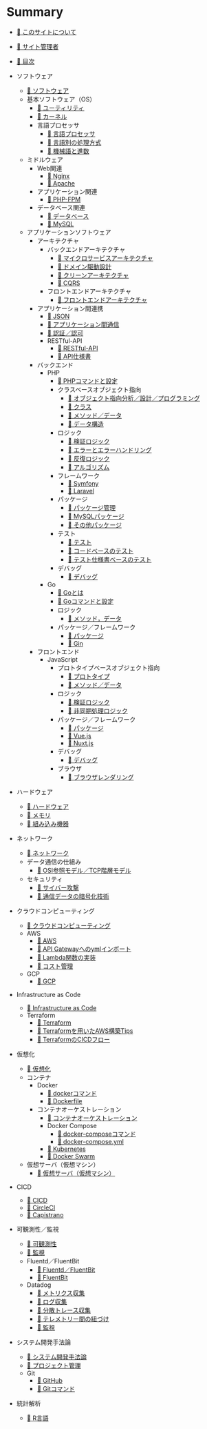 # Summary
* [📖 ︎このサイトについて](README.md)

* [📖 ︎サイト管理者](public/self_introduction.md)

* [📖 ︎目次](public/summary.md)

* ソフトウェア
  * [📖 ︎ソフトウェア](public/software/software.md)
  * 基本ソフトウェア（OS）
    * [📖 ︎ユーティリティ](public/software/software_basic_utility.md)
    * [📖 ︎カーネル](public/software/software_basic_kernel.md)
    * 言語プロセッサ
      * [📖 ︎言語プロセッサ](public/software/software_basic_language_processor.md)
      * [📖 ︎言語別の処理方式](public/software/software_basic_language_processor_process_mode.md)
      * [📖 ︎機械語と進数](public/software/software_basic_language_processor_machine_language_and_radix.md)
  * ミドルウェア
    * Web関連
      * [📖 ︎Nginx](public/software/software_middleware_web_nginx.md)
      * [📖 ︎Apache](public/software/software_middleware_web_apache.md)
    * アプリケーション関連
      * [📖 ︎PHP-FPM](public/software/software_middleware_application_php_fpm.md)
    * データベース関連
      * [📖 ︎データベース](public/software/software_middleware_database.md)
      * [📖 My︎SQL](public/software/software_middleware_database_mysql.md)
  * アプリケーションソフトウェア
    * アーキテクチャ
      * バックエンドアーキテクチャ
        * [📖 ︎マイクロサービスアーキテクチャ](public/software/software_application_architecture_backend_microservice.md)
        * [📖 ︎ドメイン駆動設計](public/software/software_application_architecture_backend_domain_driven_design.md)
        * [📖 ︎クリーンアーキテクチャ](public/software/software_application_architecture_backend_domain_driven_design_clean_architecture.md)
        * [📖 ︎CQRS](public/software/software_application_architecture_backend_cqrs.md)
      * フロントエンドアーキテクチャ
        * [📖 ︎フロントエンドアーキテクチャ](public/software/software_application_architecture_frontend.md)
    * アプリケーション間連携
      * [📖 ︎JSON](public/software/software_application_collaboration_json.md)
      * [📖 ︎アプリケーション間通信](public/software/software_application_collaboration_communication.md)
      * [📖 ︎認証／認可](public/software/software_application_collaboration_authentication_authorization.md)
      * RESTful-API
        * [📖 ︎RESTful-API](public/software/software_application_collaboration_api_restful.md)
        * [📖 ︎API仕様書](public/software/software_application_collaboration_api_restful_api_specification.md)
    * バックエンド 
      * PHP
        * [📖 PHPコマンドと設定](public/software/software_application_backend_php_command_and_configuration.md)
        * クラスベースオブジェクト指向
          * [📖 ︎オブジェクト指向分析／設計／プログラミング](public/software/software_application_backend_php_object_orientation_analysis_design_programming.md)
          * [📖 ︎クラス](public/software/software_application_backend_php_object_orientation_class.md)
          * [📖 ︎メソッド／データ](public/software/software_application_backend_php_object_orientation_method_data.md)
          * [📖 ︎データ構造](public/software/software_application_backend_php_object_orientation_data_structure.md)
        * ロジック
          * [📖 ︎検証ロジック](public/software/software_application_backend_php_logic_validation.md)
          * [📖 ︎エラーとエラーハンドリング](public/software/software_application_backend_php_logic_error_and_error_handling.md)
          * [📖 ︎反復ロジック](public/software/software_application_backend_php_logic_iteration.md)
          * [📖 ︎アルゴリズム](public/software/software_application_backend_php_logic_algorithm.md)
        * フレームワーク
          * [📖 ︎Symfony](public/software/software_application_backend_php_framework_symfony.md)
          * [📖 ︎Laravel](public/software/software_application_backend_php_framework_laravel.md)
        * パッケージ
          * [📖 ︎パッケージ管理](public/software/software_application_backend_php_package_management.md)
          * [📖 ︎MySQLパッケージ](public/software/software_application_backend_php_package_mysql.md)
          * [📖 ︎その他パッケージ](public/software/software_application_backend_php_package_others.md)
        * テスト
          * [📖 ︎テスト](public/software/software_application_backend_php_testing.md)
          * [📖 ︎コードベースのテスト](public/software/software_application_backend_php_testing_based_on_code.md)
          * [📖 ︎テスト仕様書ベースのテスト](public/software/software_application_backend_php_testing_based_on_test_specification.md)
        * デバッグ
          * [📖 ︎デバッグ](public/software/software_application_backend_php_debug.md)
      * Go
        * [📖 Goとは](public/software/software_application_backend_go.md)
        * [📖 Goコマンドと設定](public/software/software_application_backend_go_command_and_configuration.md)
        * ロジック
          * [📖 メソッド，データ](public/software/software_application_backend_go_logic_method_data.md)
        * パッケージ／フレームワーク
          * [📖 パッケージ](public/software/software_application_backend_go_package.md)
          * [📖 Gin](public/software/software_application_backend_go_framework_gin.md)
    * フロントエンド 
      * JavaScript
        * プロトタイプベースオブジェクト指向
          * [📖 ︎プロトタイプ](public/software/software_application_frontend_js_object_orientation_prototype.md)
          * [📖 ︎メソッド／データ](public/software/software_application_frontend_js_object_orientation_method_data.md)
        * ロジック
          * [📖 ︎検証ロジック](public/software/software_application_frontend_js_logic_validation.md)
          * [📖 ︎非同期処理ロジック](public/software/software_application_frontend_js_logic_asynchronous_process.md)
        * パッケージ／フレームワーク
          * [📖 ︎パッケージ](public/software/software_application_frontend_js_package.md)
          * [📖 ︎Vue.js](public/software/software_application_frontend_js_framework_vuejs.md)
          * [📖 ︎Nuxt.js](public/software/software_application_frontend_js_framework_nuxtjs.md)
        * デバッグ
          * [📖 ︎デバッグ](public/software/software_application_frontend_js_debug.md)
        * ブラウザ
          * [📖 ︎ブラウザレンダリング](public/software/software_application_frontend_js_browser_rendering.md)

* ハードウェア
  * [📖 ︎ハードウェア](public/hardware/hardware.md)
  * [📖 ︎メモリ](public/hardware/hardware_memory.md)
  * [📖 ︎組み込み機器](public/hardware/hardware_embedded_system.md)

* ネットワーク
    * [📖 ︎ネットワーク](public/network/network.md)
    * データ通信の仕組み
      * [📖 ︎OSI参照モデル／TCP階層モデル](public/network/network_osi_tcp_model.md)
    * セキュリティ
      * [📖 ︎サイバー攻撃](public/network/network_security_cyber_attacks.md)
      * [📖 ︎通信データの暗号化技術](public/network/network_security_encryption_technology.md)

* クラウドコンピューティング
  * [📖 ︎クラウドコンピューティング](public/cloud_computing/cloud_computing.md)
  * AWS
    * [📖 ︎AWS](public/cloud_computing/cloud_computing_aws.md)
    * [📖 ︎API Gatewayへのymlインポート](public/cloud_computing/cloud_computing_aws_api_gateway_import.md)
    * [📖 ︎Lambda関数の実装](public/cloud_computing/cloud_computing_aws_lambda_function.md)
    * [📖 ︎コスト管理](public/cloud_computing/cloud_computing_aws_cost_management.md)
  * GCP
    * [📖 ︎GCP](public/cloud_computing/cloud_computing_gcp.md)

* Infrastructure as Code
  * [📖 ︎Infrastructure as Code](public/infrastructure_as_code/infrastructure_as_code.md)
  * Terraform
    * [📖 ︎Terraform](public/infrastructure_as_code/infrastructure_as_code_terraform.md)
    * [📖 ︎Terraformを用いたAWS構築Tips](public/infrastructure_as_code/infrastructure_as_code_terraform_aws_tips.md)
    * [📖 ︎TerraformのCICDフロー](public/infrastructure_as_code/infrastructure_as_code_terraform_ci_cd.md)

* 仮想化
  * [📖 ︎仮想化](public/virtualization/virtualization.md)
  * コンテナ
    * Docker
      * [📖 ︎dockerコマンド](public/virtualization/virtualization_container_docker_command.md)
      * [📖 ︎Dockerfile](public/virtualization/virtualization_container_docker_dockerfile.md)
    * コンテナオーケストレーション
      * [📖 ︎コンテナオーケストレーション](public/virtualization/virtualization_container_orchestration.md)
      * Docker Compose
        * [📖 ︎docker-composeコマンド](/public/virtualization/virtualization_container_orchestration_docker_compose_command.md)
        * [📖 ︎docker-compose.yml](public/virtualization/virtualization_container_orchestration_docker_compose_yml.md)
      * [📖 ︎Kubernetes](public/virtualization/virtualization_container_orchestration_kubernetes.md)
      * [📖 ︎Docker Swarm](public/virtualization/virtualization_container_orchestration_docker_swarm.md)
  * ︎仮想サーバ（仮想マシン）
    * [📖 ︎仮想サーバ（仮想マシン）](public/virtualization/virtualization_server.md)

* CICD
  * [📖 ︎CICD](public/ci_cd/ci_cd.md)
  * [📖 ︎CircleCI](public/ci_cd/ci_cd_circleci.md)
  * [📖 ︎Capistrano](public/ci_cd/ci_cd_capistrano.md)

* 可観測性／監視
  * [📖 ︎可観測性](public/observability_monitering/observability.md)
  * [📖 ︎監視](public/observability_monitering/monitering.md)
  * Fluentd／FluentBit
    * [📖 ︎Fluentd／FluentBit](public/observability_monitering/observability_fluentd_and_fluentbit.md)
    * [📖 ︎FluentBit](public/observability_monitering/observability_fluentbit.md)
  * Datadog
    * [📖 ︎メトリクス収集](public/observability_monitering/observability_datadog_metrics.md)
    * [📖 ︎ログ収集](public/observability_monitering/observability_datadog_log.md)
    * [📖 ︎分散トレース収集](public/observability_monitering/observability_datadog_distributed_trace.md)
    * [📖 ︎テレメトリー間の紐づけ](public/observability_monitering/observability_datadog_telemetry_association.md)
    * [📖 ︎監視](public/observability_monitering/observability_datadog_monitering.md)

* システム開発手法論
  * [📖 ︎システム開発手法論](public/system_development_methodology/system_development_methodology.md)
  * [📖 ︎プロジェクト管理](public/system_development_methodology/system_development_methodology_project_management.md)
  * Git
    * [📖 ︎GitHub](public/system_development_methodology/system_development_methodology_github.md)
    * [📖 ︎Gitコマンド](public/system_development_methodology/system_development_methodology_git_command.md)

* 統計解析
  * [📖 ︎R言語](public/statistic_analysis/statistic_analysis_r.md)
